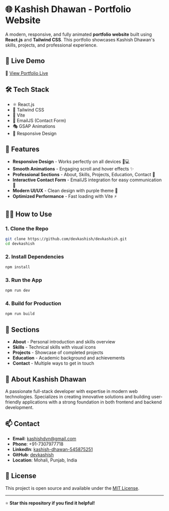 # 🌐 Kashish Dhawan - Portfolio Website

A modern, responsive, and fully animated **portfolio website** built using **React.js** and **Tailwind CSS**. This portfolio showcases Kashish Dhawan's skills, projects, and professional experience.

## 🚀 Live Demo

🔗 [View Portfolio Live](https://your-portfolio-url.com/)

## 🛠️ Tech Stack

- ⚛️ React.js
- 🎨 Tailwind CSS
- 🚀 Vite
- 📧 EmailJS (Contact Form)
- 🎭 GSAP Animations
- 📱 Responsive Design

## 📁 Features

- **Responsive Design** - Works perfectly on all devices 📱💻
- **Smooth Animations** - Engaging scroll and hover effects ✨
- **Professional Sections** - About, Skills, Projects, Education, Contact 🧩
- **Interactive Contact Form** - EmailJS integration for easy communication 📧
- **Modern UI/UX** - Clean design with purple theme 🎯
- **Optimized Performance** - Fast loading with Vite ⚡

## 🧑‍💻 How to Use

### 1. Clone the Repo

```bash
git clone https://github.com/devkashish/devkashish.git
cd devkashish
```

### 2. Install Dependencies

```bash
npm install
```

### 3. Run the App

```bash
npm run dev
```

### 4. Build for Production

```bash
npm run build
```

## 📱 Sections

- **About** - Personal introduction and skills overview
- **Skills** - Technical skills with visual icons
- **Projects** - Showcase of completed projects
- **Education** - Academic background and achievements
- **Contact** - Multiple ways to get in touch

## 🌟 About Kashish Dhawan

A passionate full-stack developer with expertise in modern web technologies. Specializes in creating innovative solutions and building user-friendly applications with a strong foundation in both frontend and backend development.

## 📫 Contact

- **Email**: kashishdvn@gmail.com
- **Phone**: +91-7307977718
- **LinkedIn**: [kashish-dhawan-545875251](https://www.linkedin.com/in/kashish-dhawan-545875251)
- **GitHub**: [devkashish](https://github.com/devkashish)
- **Location**: Mohali, Punjab, India

## 📄 License

This project is open source and available under the [MIT License](LICENSE).

---

⭐ **Star this repository if you find it helpful!**
